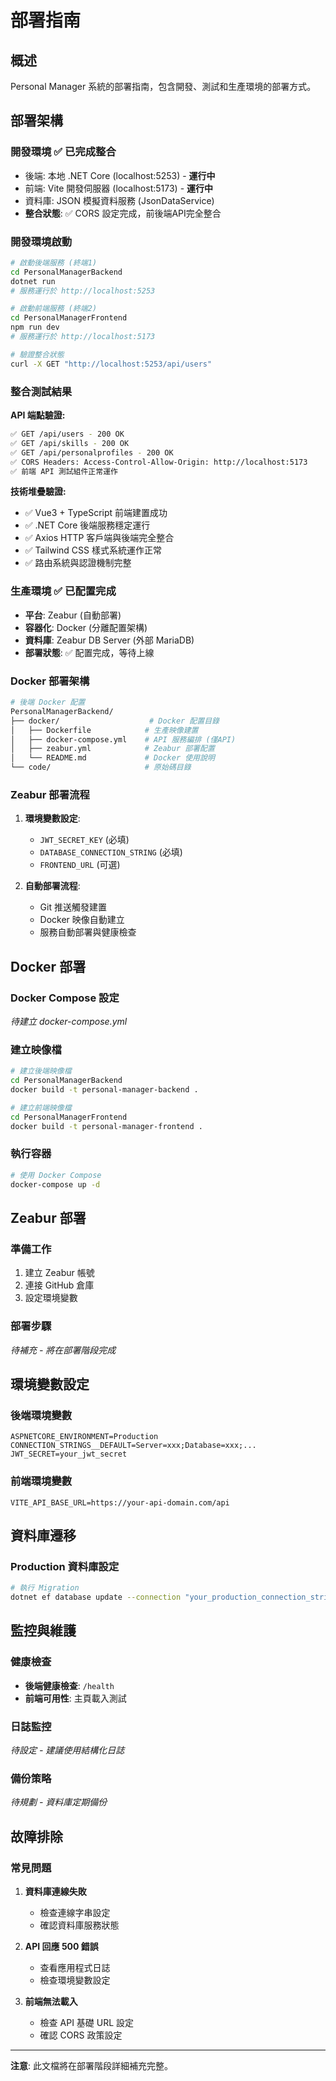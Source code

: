 # 部署指南

## 概述

Personal Manager 系統的部署指南，包含開發、測試和生產環境的部署方式。

## 部署架構

### 開發環境 ✅ 已完成整合
- 後端: 本地 .NET Core (localhost:5253) - **運行中**
- 前端: Vite 開發伺服器 (localhost:5173) - **運行中** 
- 資料庫: JSON 模擬資料服務 (JsonDataService)
- **整合狀態**: ✅ CORS 設定完成，前後端API完全整合

### 開發環境啟動
```bash
# 啟動後端服務 (終端1)
cd PersonalManagerBackend
dotnet run
# 服務運行於 http://localhost:5253

# 啟動前端服務 (終端2)  
cd PersonalManagerFrontend
npm run dev
# 服務運行於 http://localhost:5173

# 驗證整合狀態
curl -X GET "http://localhost:5253/api/users"
```

### 整合測試結果
**API 端點驗證:**
```bash
✅ GET /api/users - 200 OK
✅ GET /api/skills - 200 OK  
✅ GET /api/personalprofiles - 200 OK
✅ CORS Headers: Access-Control-Allow-Origin: http://localhost:5173
✅ 前端 API 測試組件正常運作
```

**技術堆疊驗證:**
- ✅ Vue3 + TypeScript 前端建置成功
- ✅ .NET Core 後端服務穩定運行
- ✅ Axios HTTP 客戶端與後端完全整合
- ✅ Tailwind CSS 樣式系統運作正常
- ✅ 路由系統與認證機制完整

### 生產環境 ✅ 已配置完成
- **平台**: Zeabur (自動部署)
- **容器化**: Docker (分離配置架構)
- **資料庫**: Zeabur DB Server (外部 MariaDB)
- **部署狀態**: ✅ 配置完成，等待上線

### Docker 部署架構
```bash
# 後端 Docker 配置
PersonalManagerBackend/
├── docker/                    # Docker 配置目錄
│   ├── Dockerfile            # 生產映像建置
│   ├── docker-compose.yml    # API 服務編排 (僅API)
│   ├── zeabur.yml            # Zeabur 部署配置
│   └── README.md             # Docker 使用說明
└── code/                     # 原始碼目錄
```

### Zeabur 部署流程
1. **環境變數設定**:
   - `JWT_SECRET_KEY` (必填)
   - `DATABASE_CONNECTION_STRING` (必填)
   - `FRONTEND_URL` (可選)

2. **自動部署流程**:
   - Git 推送觸發建置
   - Docker 映像自動建立
   - 服務自動部署與健康檢查

## Docker 部署

### Docker Compose 設定

*待建立 docker-compose.yml*

### 建立映像檔

```bash
# 建立後端映像檔
cd PersonalManagerBackend
docker build -t personal-manager-backend .

# 建立前端映像檔  
cd PersonalManagerFrontend
docker build -t personal-manager-frontend .
```

### 執行容器

```bash
# 使用 Docker Compose
docker-compose up -d
```

## Zeabur 部署

### 準備工作

1. 建立 Zeabur 帳號
2. 連接 GitHub 倉庫
3. 設定環境變數

### 部署步驟

*待補充 - 將在部署階段完成*

## 環境變數設定

### 後端環境變數

```env
ASPNETCORE_ENVIRONMENT=Production
CONNECTION_STRINGS__DEFAULT=Server=xxx;Database=xxx;...
JWT_SECRET=your_jwt_secret
```

### 前端環境變數

```env
VITE_API_BASE_URL=https://your-api-domain.com/api
```

## 資料庫遷移

### Production 資料庫設定

```bash
# 執行 Migration
dotnet ef database update --connection "your_production_connection_string"
```

## 監控與維護

### 健康檢查

- **後端健康檢查**: `/health`
- **前端可用性**: 主頁載入測試

### 日誌監控

*待設定 - 建議使用結構化日誌*

### 備份策略

*待規劃 - 資料庫定期備份*

## 故障排除

### 常見問題

1. **資料庫連線失敗**
   - 檢查連線字串設定
   - 確認資料庫服務狀態

2. **API 回應 500 錯誤**
   - 查看應用程式日誌
   - 檢查環境變數設定

3. **前端無法載入**
   - 檢查 API 基礎 URL 設定
   - 確認 CORS 政策設定

---

**注意**: 此文檔將在部署階段詳細補充完整。